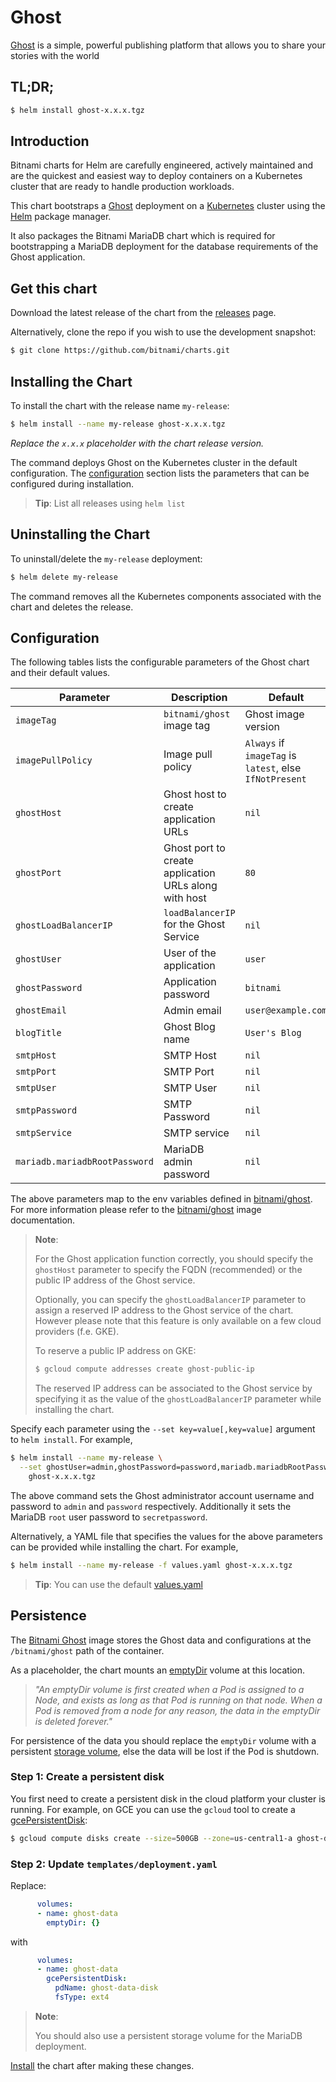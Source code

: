 # Ghost

[Ghost](https://ghost.org/) is a simple, powerful publishing platform that allows you to share your stories with the world

## TL;DR;

```bash
$ helm install ghost-x.x.x.tgz
```

## Introduction

Bitnami charts for Helm are carefully engineered, actively maintained and are the quickest and easiest way to deploy containers on a Kubernetes cluster that are ready to handle production workloads.

This chart bootstraps a [Ghost](https://github.com/bitnami/bitnami-docker-ghost) deployment on a [Kubernetes](http://kubernetes.io) cluster using the [Helm](https://helm.sh) package manager.

It also packages the Bitnami MariaDB chart which is required for bootstrapping a MariaDB deployment for the database requirements of the Ghost application.

## Get this chart

Download the latest release of the chart from the [releases](../../../releases) page.

Alternatively, clone the repo if you wish to use the development snapshot:

```bash
$ git clone https://github.com/bitnami/charts.git
```

## Installing the Chart

To install the chart with the release name `my-release`:

```bash
$ helm install --name my-release ghost-x.x.x.tgz
```

*Replace the `x.x.x` placeholder with the chart release version.*

The command deploys Ghost on the Kubernetes cluster in the default configuration. The [configuration](#configuration) section lists the parameters that can be configured during installation.

> **Tip**: List all releases using `helm list`

## Uninstalling the Chart

To uninstall/delete the `my-release` deployment:

```bash
$ helm delete my-release
```

The command removes all the Kubernetes components associated with the chart and deletes the release.

## Configuration

The following tables lists the configurable parameters of the Ghost chart and their default values.

|           Parameter           |                      Description                      |                         Default                         |
|-------------------------------|-------------------------------------------------------|---------------------------------------------------------|
| `imageTag`                    | `bitnami/ghost` image tag                             | Ghost image version                                     |
| `imagePullPolicy`             | Image pull policy                                     | `Always` if `imageTag` is `latest`, else `IfNotPresent` |
| `ghostHost`                   | Ghost host to create application URLs                 | `nil`                                                   |
| `ghostPort`                   | Ghost port to create application URLs along with host | `80`                                                    |
| `ghostLoadBalancerIP`         | `loadBalancerIP` for the Ghost Service                | `nil`                                                   |
| `ghostUser`                   | User of the application                               | `user`                                                  |
| `ghostPassword`               | Application password                                  | `bitnami`                                               |
| `ghostEmail`                  | Admin email                                           | `user@example.com`                                      |
| `blogTitle`                   | Ghost Blog name                                       | `User's Blog`                                           |
| `smtpHost`                    | SMTP Host                                             | `nil`                                                   |
| `smtpPort`                    | SMTP Port                                             | `nil`                                                   |
| `smtpUser`                    | SMTP User                                             | `nil`                                                   |
| `smtpPassword`                | SMTP Password                                         | `nil`                                                   |
| `smtpService`                 | SMTP service                                          | `nil`                                                   |
| `mariadb.mariadbRootPassword` | MariaDB admin password                                | `nil`                                                   |

The above parameters map to the env variables defined in [bitnami/ghost](http://github.com/bitnami/bitnami-docker-ghost). For more information please refer to the [bitnami/ghost](http://github.com/bitnami/bitnami-docker-ghost) image documentation.

> **Note**:
>
> For the Ghost application function correctly, you should specify the `ghostHost` parameter to specify the FQDN (recommended) or the public IP address of the Ghost service.
>
> Optionally, you can specify the `ghostLoadBalancerIP` parameter to assign a reserved IP address to the Ghost service of the chart. However please note that this feature is only available on a few cloud providers (f.e. GKE).
>
> To reserve a public IP address on GKE:
>
> ```bash
> $ gcloud compute addresses create ghost-public-ip
> ```
>
> The reserved IP address can be associated to the Ghost service by specifying it as the value of the `ghostLoadBalancerIP` parameter while installing the chart.

Specify each parameter using the `--set key=value[,key=value]` argument to `helm install`. For example,

```bash
$ helm install --name my-release \
  --set ghostUser=admin,ghostPassword=password,mariadb.mariadbRootPassword=secretpassword \
    ghost-x.x.x.tgz
```

The above command sets the Ghost administrator account username and password to `admin` and `password` respectively. Additionally it sets the MariaDB `root` user password to `secretpassword`.

Alternatively, a YAML file that specifies the values for the above parameters can be provided while installing the chart. For example,

```bash
$ helm install --name my-release -f values.yaml ghost-x.x.x.tgz
```

> **Tip**: You can use the default [values.yaml](values.yaml)

## Persistence

The [Bitnami Ghost](https://github.com/bitnami/bitnami-docker-ghost) image stores the Ghost data and configurations at the `/bitnami/ghost` path of the container.

As a placeholder, the chart mounts an [emptyDir](http://kubernetes.io/docs/user-guide/volumes/#emptydir) volume at this location.

> *"An emptyDir volume is first created when a Pod is assigned to a Node, and exists as long as that Pod is running on that node. When a Pod is removed from a node for any reason, the data in the emptyDir is deleted forever."*

For persistence of the data you should replace the `emptyDir` volume with a persistent [storage volume](http://kubernetes.io/docs/user-guide/volumes/), else the data will be lost if the Pod is shutdown.

### Step 1: Create a persistent disk

You first need to create a persistent disk in the cloud platform your cluster is running. For example, on GCE you can use the `gcloud` tool to create a [gcePersistentDisk](http://kubernetes.io/docs/user-guide/volumes/#gcepersistentdisk):

```bash
$ gcloud compute disks create --size=500GB --zone=us-central1-a ghost-data-disk
```

### Step 2: Update `templates/deployment.yaml`

Replace:

```yaml
      volumes:
      - name: ghost-data
        emptyDir: {}
```

with

```yaml
      volumes:
      - name: ghost-data
        gcePersistentDisk:
          pdName: ghost-data-disk
          fsType: ext4
```

> **Note**:
>
> You should also use a persistent storage volume for the MariaDB deployment.

[Install](#installing-the-chart) the chart after making these changes.
